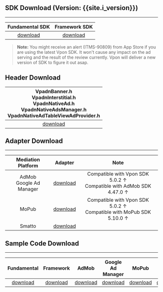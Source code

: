 ## SDK Download (Version: {{site.i_version}})
---

Fundamental SDK<br>| Framework SDK <br>|
:-------------: | :------------:|
[download][1]   | [download][2] |

<!-- > **Note**:

>* You can choose either fundamental SDK or framework SDK for ad integration. If using Framework SDK, you don't have to reference necessary frameworks, one by one, and it's lighter than fundamental SDK. -->

>**Note:** You might receive an alert (ITMS-90809) from App Store if you are using the latest Vpon SDK. It won't cause any impact on the ad serving and the result of the review currently. Vpon will deliver a new version of SDK to figure it out asap.

## Header Download

|VpadnBanner.h <br> VpadnInterstitial.h <br> VpadnNativeAd.h <br> VpadnNativeAdsManager.h <br> VpadnNativeAdTableViewAdProvider.h |
|:-------------:|
|[download][3]|



## Adapter Download
---

| Mediation Platform | Adapter | Note|
|:------------------:|:-------:|:---:|
| AdMob <br> Google Ad Manager | [download][4] | Compatible with Vpon SDK 5.0.2 ↑ <br> Compatible with AdMob SDK 4.47.0 ↑| 
| MoPub | [download][5] | Compatible with Vpon SDK 5.0.2 ↑ <br> Compatible with MoPub SDK 5.10.0 ↑|
| Smatto | [download][12] | |




## Sample Code Download
---

|Fundamental     | Framework    | AdMob        | Google Ad Manager      |  MoPub      |  Smaato        |
|:-------------: | :-----------:| :-----------:|:------------:|:-----------:|:--------------:|
|[download][6]   | [download][7]| [download][8]|[download][9] |[download][11]|[download][13]|



[1]: http://m.vpon.com/sdk/VponSDK-iOS/ios-vpadn-sdk-v5.0.2-20200310-2003101454-3d37e73.a
[2]: {{site.dnldurl}}/sdk/VpadnSDKiOS-5.0.2.zip

[3]: https://github.com/vpon-sdk/Vpon-mobile-ios-examples/tree/master/FundamentalExample/Headers
[4]: https://github.com/vpon-sdk/Vpon-mobile-ios-examples/tree/master/Adapter/AdMobAdapter
[5]: https://github.com/vpon-sdk/Vpon-mobile-ios-examples/tree/master/Adapter/MoPubCustomEvents
[6]: https://github.com/vpon-sdk/Vpon-mobile-ios-examples/tree/master/FundamentalExample
[7]: https://github.com/vpon-sdk/Vpon-mobile-ios-examples/tree/master/FrameworkExample
[8]: https://github.com/vpon-sdk/Vpon-mobile-ios-examples/tree/master/Mediation/AdMobExample
[9]: https://github.com/vpon-sdk/Vpon-mobile-ios-examples/tree/master/Mediation/DFPExample

[11]: https://github.com/vpon-sdk/Vpon-mobile-ios-examples/tree/master/Mediation/MoPubExample
[12]: https://github.com/vpon-sdk/Vpon-mobile-ios-examples/tree/master/Adapter/SOMAVpadnPlugin
[13]: https://github.com/vpon-sdk/Vpon-mobile-ios-examples/tree/master/Mediation/SmaatoSample/